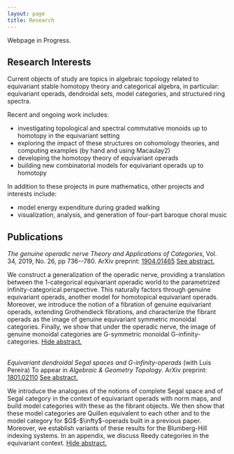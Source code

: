```yaml
---
layout: page
title: Research
---
```


Webpage in Progress.

## Research Interests

Current objects of study are topics in algebraic topology related to equivariant stable homotopy theory and categorical algebra, in particular: equivariant operads, dendroidal sets, model categories, and structured ring spectra.

Recent and ongoing work includes:
* investigating topological and spectral commutative monoids up to homotopy in the equivariant setting
* exploring the impact of these structures on cohomology theories, and computing examples (by hand and using Macaulay2)
* developing the homotopy theory of equivariant operads
* building new combinatorial models for equivariant operads up to homotopy

In addition to these projects in pure mathematics, other projects and interests include:
* model energy expenditure during graded walking
* visualization, analysis, and generation of four-part baroque choral music

## Publications

*The genuine operadic nerve*
_Theory and Applications of Categories_, Vol. 34, 2019, No. 26, pp 736--780.
 ArXiv preprint: [1904.01465](https://arxiv.org/abs/1904.01465)
 <a href="#" id="GenOpNerve-show" class="showLink" onclick="showHide('GenOpNerve');return false;">See abstract.</a>
 <div id="GenOpNerve" class="more">
We construct a generalization of the operadic nerve, providing a translation between the 1-categorical equivariant operadic world to the parametrized infinity-categorical perspective. This naturally factors through genuine equivariant operads, another model for homotopical equivariant operads. Moreover, we introduce the notion of a fibration of genuine equivariant operads, extending Grothendieck fibrations, and characterize the fibrant operads as the image of genuine equivariant symmetric monoidal categories. Finally, we show that under the operadic nerve, the image of genuine monoidal categories are G-symmetric monoidal G-infinity-categories.
<a href="#" id="GenOpNerve-hide" class="hideLink" onclick="showHide('GenOpNerve');return false;">Hide abstract.</a>
</div>

<br>

*Equivariant dendroidal Segal spaces and G-infinity-operads* (with Luis Pereira)
To appear in _Algebraic & Geometry Topology_.
ArXiv preprint: [1801.02110](https://arxiv.org/abs/1801.02110)
<a href="#" id="EDSS-show" class="showLink" onclick="showHide('EDSS');return false;">See abstract.</a>
<div id="EDSS" class="more">
We introduce the analogues of the notions of complete Segal space and of Segal category in the context of equivariant operads with norm maps, and build model categories with these as the fibrant objects. We then show that these model categories are Quillen equivalent to each other and to the model category for $G$-$\infty$-operads built in a previous paper. Moreover, we establish variants of these results for the Blumberg-Hill indexing systems. In an appendix, we discuss Reedy categories in the equivariant context.
<a href="#" id="EDSS-hide" class="hideLink" onclick="showHide('EDSS');return false;">Hide abstract.</a>
</div>
